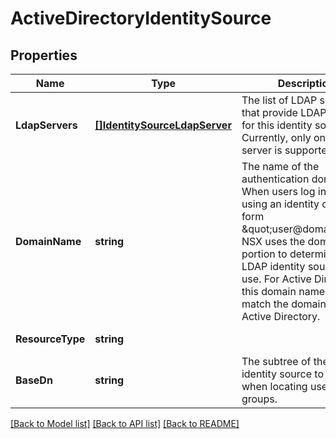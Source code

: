 # ActiveDirectoryIdentitySource

## Properties
Name | Type | Description | Notes
------------ | ------------- | ------------- | -------------
**LdapServers** | [**[]IdentitySourceLdapServer**](IdentitySourceLdapServer.md) | The list of LDAP servers that provide LDAP service for this identity source. Currently, only one LDAP server is supported. | [optional] [default to null]
**DomainName** | **string** | The name of the authentication domain. When users log into NSX using an identity of the form \&quot;user@domain\&quot;, NSX uses the domain portion to determine which LDAP identity source to use. For Active Directory, this domain name must match the domain of the Active Directory. | [default to null]
**ResourceType** | **string** |  | [default to null]
**BaseDn** | **string** | The subtree of the LDAP identity source to search when locating users and groups. | [default to null]

[[Back to Model list]](../README.md#documentation-for-models) [[Back to API list]](../README.md#documentation-for-api-endpoints) [[Back to README]](../README.md)

